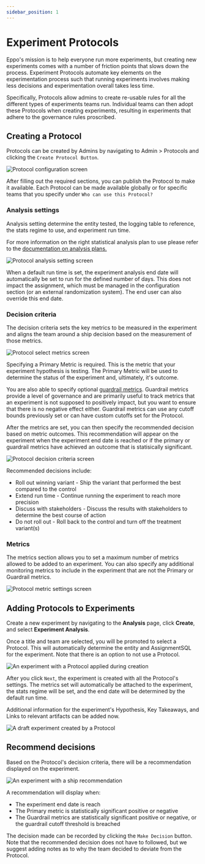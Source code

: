 ```yaml
---
sidebar_position: 1
---
```


# Experiment Protocols

Eppo's mission is to help everyone run more experiments, but creating new experiments comes with a number of friction points that slows down the process. Experiment Protocols automate key elements on the experimentation process such that running experiments involves making less decisions and experimentation overall takes less time.

Specifically, Protocols allow admins to create re-usable rules for all the different types of experiments teams run. Individual teams can then adopt these Protocols when creating experiments, resulting in experiments that adhere to the governance rules proscribed.

## Creating a Protocol

Protocols can be created by Admins by navigating to Admin > Protocols and clicking the `Create Protocol Button`.

![Protocol configuration screen](/img/experiments/protocols/protocol-config.png)

After filling out the required sections, you can publish the Protocol to make it available. Each Protocol can be made available globally or for specific teams that you specify under `Who can use this Protocol?`

### Analysis settings

Analysis setting determine the entity tested, the logging table to reference, the stats regime to use, and experiment run time.

For more information on the right statistical analysis plan to use please refer to the [documentation on analysis plans.](/experiment-analysis/configuration/analysis-plans)

![Protocol analysis setting screen](/img/experiments/protocols/protocol-analysis-settings.png)

When a default run time is set, the experiment analysis end date will automatically be set to run for the defined number of days. This does not impact the assignment, which must be managed in the configuration section (or an external randomization system). The end user can also override this end date.

### Decision criteria

The decision criteria sets the key metrics to be measured in the experiment and aligns the team around a ship decision based on the measurement of those metrics.

![Protocol select metrics screen](/img/experiments/protocols/protocol-select-metrics.png)

Specifying a Primary Metric is required. This is the metric that your experiment hypothesis is testing. The Primary Metric will be used to determine the status of the experiment and, ultimately, it's outcome. 

You are also able to specify optional [guardrail metrics](/data-management/organizing-metrics/guardrails). Guardrail metrics provide a level of governance and are primarily useful to track metrics that an experiment is not supposed to positively impact, but you want to ensure that there is no negative effect either. Guardrail metrics can use any cutoff bounds previously set or can have custom cutoffs set for the Protocol.

After the metrics are set, you can then specify the recommended decision based on metric outcomes. This recommendation will appear on the experiment when the experiment end date is reached or if the primary or guardrail metrics have achieved an outcome that is statisically significant.

![Protocol decision criteria screen](/img/experiments/protocols/protocol-decision-criteria.png)

Recommended decisions include:
* Roll out winning variant - Ship the variant that performed the best compared to the control
* Extend run time - Continue running the experiment to reach more precision
* Discuss with stakeholders - Discuss the results with stakeholders to determine the best course of action
* Do not roll out - Roll back to the control and turn off the treatment variant(s)

### Metrics

The metrics section allows you to set a maximum number of metrics allowed to be added to an experiment. You can also specify any additional monitoring metrics to include in the experiment that are not the Primary or Guardrail metrics.

![Protocol metric settings screen](/img/experiments/protocols/protocol-metric-settings.png)


## Adding Protocols to Experiments

Create a new experiment by navigating to the **Analysis** page, click **Create**, and select **Experiment Analysis**.

Once a title and team are selected, you will be promoted to select a Protocol. This will automatically determine the entity and AssignmentSQL for the experiment. Note that there is an option to not use a Protocol.

![An experiment with a Protocol applied during creation](/img/experiments/protocols/protocol-create-experiment.png)

After you click `Next`, the experiment is created with all the Protocol's settings. The metrics set will automatically be attached to the experiment, the stats regime will be set, and the end date will be determined by the default run time.

Additional information for the experiment's Hypothesis, Key Takeaways, and Links to relevant artifacts can be added now.

![A draft experiment created by a Protocol](/img/experiments/protocols/protocol-draft-experiment.png)


## Recommend decisions

Based on the Protocol's decision criteria, there will be a recommendation displayed on the experiment.

![An experiment with a ship recommendation](/img/experiments/protocols/protocol-recommendation.png)

A recommendation will display when:
* The experiment end date is reach
* The Primary metric is statistically significant positive or negative
* The Guardrail metrics are statistically significant positive or negative, or the guardrail cutoff threshold is breached

The decision made can be recorded by clicking the `Make Decision` button. Note that the recommended decision does not have to followed, but we suggest adding notes as to why the team decided to deviate from the Protocol.